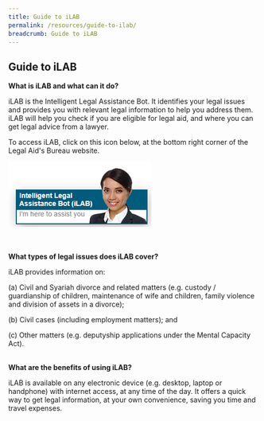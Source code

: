 ```yaml
---
title: Guide to iLAB
permalink: /resources/guide-to-ilab/
breadcrumb: Guide to iLAB
---
```

## **Guide to iLAB**

**What is iLAB and what can it do?**

iLAB is the Intelligent Legal Assistance Bot. It identifies your legal issues and provides you with relevant legal information to help you address them. iLAB will help you check if you are eligible for legal aid, and where you can get legal advice from a lawyer.

To access iLAB, click on this icon below, at the bottom right corner of the Legal Aid's Bureau website.

<div class="image"><img src="/images/ilab-pic.png" alt="iLAB" title="iLAB"></div><br>




<br>**What types of legal issues does iLAB cover?**<br>

iLAB provides information on:

(a)	Civil and Syariah divorce and related matters (e.g. custody / guardianship of children, maintenance of wife and children, family violence and division of assets in a divorce);

(b)	Civil cases (including employment matters); and

(c)	Other matters (e.g. deputyship applications under the Mental Capacity Act).


<br>**What are the benefits of using iLAB?**<br>

iLAB is available on any electronic device (e.g. desktop, laptop or handphone) with internet access, at any time of the day. It offers a quick way to get legal information,  at your own convenience, saving you time and travel expenses.